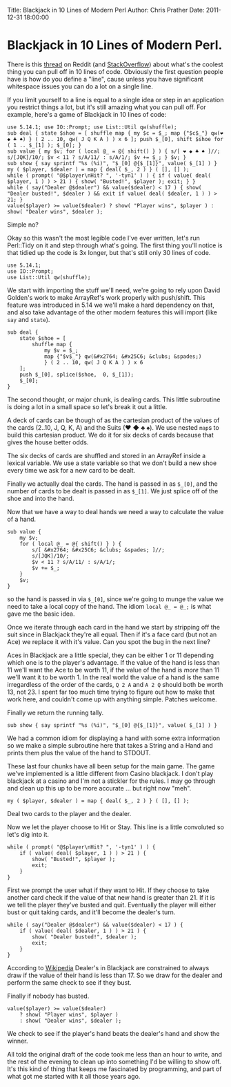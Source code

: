 Title: Blackjack in 10 Lines of Modern Perl
Author: Chris Prather
Date: 2011-12-31 18:00:00

# Blackjack in 10 Lines of Modern Perl.

There is this [thread][1] on Reddit (and [StackOverflow][3]) about what's the
coolest thing you can pull off in 10 lines of code. Obviously the first
question people have is how do you define a "line", cause unless you have
significant whitespace issues you can do a lot on a single line.

If you limit yourself to a line is equal to a single idea or step in an
application you restrict things a lot, but it's still amazing what you can
pull off. For example, here's a game of Blackjack in 10 lines of code:

    use 5.14.1; use IO::Prompt; use List::Util qw(shuffle);
    sub deal { state $shoe = [ shuffle map { my $c = $_; map {"$c$_"} qw(❤ ◆ ♣ ♠) } ( 2 .. 10, qw( J Q K A ) ) x 6 ]; push $_[0], shift $shoe for ( 1 .. $_[1] ); $_[0]; }
    sub value { my $v; for ( local @_ = @{ shift() } ) { s/[ ❤ ◆ ♣ ♠ ]//; s/[JQK]/10/; $v < 11 ? s/A/11/ : s/A/1/; $v += $_; } $v; }
    sub show { say sprintf "%s (%i)", "$_[0] @{$_[1]}", value( $_[1] ) }
    my ( $player, $dealer ) = map { deal( $_, 2 ) } ( [], [] );
    while ( prompt( "@$player\nHit? ", '-tyn1' ) ) { if ( value( deal( $player, 1 ) ) > 21 ) { show( "Busted!", $player ); exit; } }
    while ( say("Dealer @$dealer") && value($dealer) < 17 ) { show( "Dealer busted!", $dealer ) && exit if value( deal( $dealer, 1 ) ) > 21; }
    value($player) >= value($dealer) ? show( "Player wins", $player ) : show( "Dealer wins", $dealer );
    
Simple no? 

Okay so this wasn't the most legible code I've ever written, let's run
Perl::Tidy on it and step through what's going. The first thing you'll notice
is that tidied up the code is 3x longer, but that's still only 30 lines of code.

    use 5.14.1;
    use IO::Prompt;
    use List::Util qw(shuffle);

We start with importing the stuff we'll need, we're going to rely upon David
Golden's work to make ArrayRef's work properly with push/shift. This feature
was introduced in 5.14 we we'll make a hard dependency on that, and also take
advantage of the other modern features this will import (like `say` and
`state`).

    sub deal {
        state $shoe = [
            shuffle map { 
                my $v = $_;
                map {"$v$_"} qw(&#x2764; &#x25C6; &clubs; &spades;)
                } ( 2 .. 10, qw( J Q K A ) ) x 6
        ];
        push $_[0], splice($shoe,  0, $_[1]);
        $_[0];
    }

The second thought, or major chunk, is dealing cards. This little subroutine
is doing a lot in a small space so let's break it out a little.

A deck of cards can be though of as the cartesian product of the values of the
cards (2..10, J, Q, K, A) and the Suits (&#x2764; &#x25C6; &clubs; &spades;).
We use nested `map`s to build this cartesian product. We do it for six decks
of cards because that gives the house better odds.

The six decks of cards are shuffled and stored in an ArrayRef inside a lexical
variable. We use a state variable so that we don't build a new shoe every time
we ask for a new card to be dealt.

Finally we actually deal the cards. The hand is passed in as `$_[0]`, and the
number of cards to be dealt is passed in as `$_[1]`. We just splice off of the
shoe and into the hand.

Now that we have a way to deal hands we need a way to calculate the value of a
hand.

    sub value {
        my $v;
        for ( local @_ = @{ shift() } ) {
            s/[ &#x2764; &#x25C6; &clubs; &spades; ]//;
            s/[JQK]/10/;
            $v < 11 ? s/A/11/ : s/A/1/;
            $v += $_;
        }
        $v;
    }
    
so the hand is passed in via `$_[0]`, since we're going to munge the value we
need to take a local copy of the hand. The idiom `local @_ = @_;` is what gave
me the basic idea.

Once we iterate through each card in the hand we start by stripping off the
suit since in Blackjack they're all equal. Then if it's a face card (but not
an Ace) we replace it with it's value. Can you spot the bug in the next line?

Aces in Blackjack are a little special, they can be either 1 or 11 depending
which one is to the player's advantage. If the value of the hand is less than
11 we'll want the Ace to be worth 11, if the value of the hand is *more* than
11 we'll want it to be worth 1. In the real world the value of a hand is the
same irregardless of the order of the cards, `Q 2 A` and `A 2 Q` should both
be worth 13, not 23. I spent far too much time trying to figure out how to
make that work here, and couldn't come up with anything simple. Patches
welcome.

Finally we return the running tally.
    
    sub show { say sprintf "%s (%i)", "$_[0] @{$_[1]}", value( $_[1] ) }

We had a common idiom for displaying a hand with some extra information so we
make a simple subroutine here that takes a String and a Hand and prints them
plus the value of the hand to STDOUT.

These last four chunks have all been setup for the main game. The game we've
implemented is a little different from Casino blackjack. I don't play
blackjack at a casino and I'm not a stickler for the rules. I may go through
and clean up this up to be more accurate ... but right now "meh".

    my ( $player, $dealer ) = map { deal( $_, 2 ) } ( [], [] );

Deal two cards to the player and the dealer.

Now we let the player choose to Hit or Stay. This line is a little convoluted
so let's dig into it.

    while ( prompt( "@$player\nHit? ", '-tyn1' ) ) {
        if ( value( deal( $player, 1 ) ) > 21 ) {
            show( "Busted!", $player );
            exit;
        }
    }
    
First we prompt the user what if they want to Hit. If they choose to take
another card check if the value of that new hand is greater than 21. If it is
we tell the player they've busted and quit. Eventually the player will either
bust or quit taking cards, and it'll become the dealer's turn.
    
    while ( say("Dealer @$dealer") && value($dealer) < 17 ) {
        if ( value( deal( $dealer, 1 ) ) > 21 ) {
            show( "Dealer busted!", $dealer );
            exit;
        }
    }
    
According to [Wikipedia][2] Dealer's in Blackjack are constrained to always draw if the value of their
hand is less than 17. So we draw for the dealer and perform the same check to see if they bust. 

Finally if nobody has busted.
    
    value($player) >= value($dealer)
        ? show( "Player wins", $player )
        : show( "Dealer wins", $dealer );

We check to see if the player's hand beats the dealer's hand and show the winner.

All told the original draft of the code took me less than an hour to write,
and the rest of the evening to clean up into something I'd be willing to show
off. It's this kind of thing that keeps me fascinated by programming, and part
of what got me started with it all those years ago.

[1]: http://www.reddit.com/r/programming/comments/nw8ve/what_is_the_coolest_thing_you_can_do_in_10_lines/
[2]: http://en.wikipedia.org/wiki/Blackjack
[3]: http://stackoverflow.com/questions/811074/what-is-the-coolest-thing-you-can-do-in-10-lines-of-simple-code-help-me-inspir